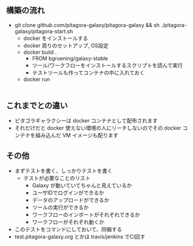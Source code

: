 
構築の流れ
----------

-   git clone github.com/pitagora-galaxy/pitagora-galaxy && sh ./pitagora-galaxy/pitagora-start.sh
    -   docker をインストールする
    -   docker 周りのセットアップ, OS設定
    -   docker build .
        -   FROM bgruening/galaxy-stable
        -   ツール/ワークフローをインストールするスクリプトを読んで実行
        -   テストツールも作ってコンテナの中に入れておく
    -   docker run <option>

これまでとの違い
----------------

-   ピタゴラギャラクシーは docker コンテナとして配布されます
-   それだけだと docker 使えない環境の人にリーチしないのでその docker コンテナを組み込んだ VM イメージも配ります

その他
------

-   まずテストを書く、しっかりテストを書く
    -   テストが必要なことのリスト
        -   Galaxy が動いていてちゃんと見えているか
        -   ユーザIDでログインができるか
        -   データのアップロードができるか
        -   ツールの実行ができるか
        -   ワークフローのインポートがそれぞれできるか
        -   ワークフローがそれぞれ動くか
-   このテストをコマンドにしておいて、同梱する
-   test.pitagora-galaxy.org とかは travis/jenkins でCI回す
